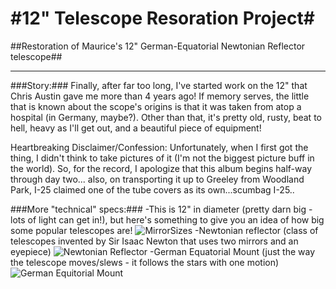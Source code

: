#12" Telescope Resoration Project#
=============

##Restoration of Maurice's 12" German-Equatorial Newtonian Reflector telescope##

-------------

###Story:###
Finally, after far too long, I've started work on the 12" that Chris Austin gave me more than 4 years ago! If memory serves, the little that is known about the scope's origins is that it was taken from atop a hospital (in Germany, maybe?). Other than that, it's pretty old, rusty, beat to hell, heavy as I'll get out, and a beautiful piece of equipment!

Heartbreaking Disclaimer/Confession:
Unfortunately, when I first got the thing, I didn't think to take pictures of it (I'm not the biggest picture buff in the world). So, for the record, I apologize that this album begins half-way through day two... also, on transporting it up to Greeley from Woodland Park, I-25 claimed one of the tube covers as its own...scumbag I-25..

###More "technical" specs:###
-This is 12" in diameter (pretty darn big - lots of light can get in!), but here's something to give you an idea of how big some popular telescopes are!
![MirrorSizes](http://assets.vr-zone.net/17254/800px-JWST-HST-primary-mirrors.jpg)
-Newtonian reflector (class of telescopes invented by Sir Isaac Newton that uses two mirrors and an eyepiece)
![Newtonian Reflector](http://www.derbyastronomy.org/images/NewtonianReflectorDiagram.jpg)
-German Equatorial Mount (just the way the telescope moves/slews - it follows the stars with one motion)
![German Equitorial Mount](http://www.derbyastronomy.org/images/NewtonianReflectorDiagram.jpg)
